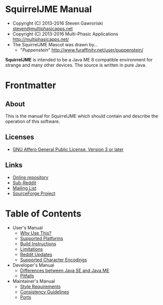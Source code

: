 # SquirrelJME Manual

  * Copyright (C) 2013-2016 Steven Gawroriski
    <steven@multiphasicapps.net>
  * Copyright (C) 2013-2016 Multi-Phasic Applications
    <http://multiphasicapps.net/>
  * The SquirrelJME Mascot was drawn by...
    * "_Puppenstein_" <http://www.furaffinity.net/user/puppenstein/>

**SquirrelJME** is intended to be a Java ME 8 compatible environment for
strange and many other devices. The source is written in pure Java.

# Frontmatter

## About

This is the manual for SquirrelJME which should contain and describe the
operation of this software.

## Licenses

  * [GNU Affero General Public License, Version 3 or later](license.mkd)

## Links

  * [Online repository](http://multiphasicapps.net/)
  * [Sub-Reddit](https://www.reddit.com/r/SquirrelJME/)
  * [Mailing List](https://sourceforge.net/p/squirreljme/mailman/)
  * [SourceForge Project](http://www.sourceforge.net/projects/squirreljme)

# Table of Contents

 * User's Manual
   * [Why Use This?](user/why.mkd)
   * [Supported Platforms](user/platforms.mkd)
   * [Build Instructions](user/building.mkd)
   * [Limitations](user/limits.mkd)
   * [Reddit Updates](user/reddit_notes.mkd)
   * [Supported Character Encodings](user/encodings.mkd)
 * Developer's Manual
   * [Differences between Java SE and Java ME](developer/differences.mkd)
   * [Pitfalls](developer/pitfalls.mkd)
 * Maintainer's Manual
   * [Style Requirements](maintainer/style.mkd)
   * [Consistency Guidelines](maintainer/consistency.mkd)
   * [Ports](maintainer/ports.mkd)

